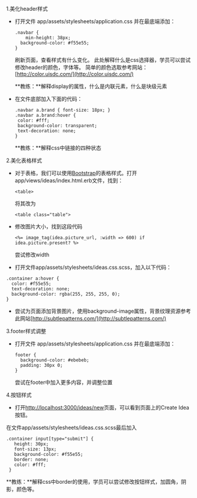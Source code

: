 1.美化header样式

+ 打开文件 app/assets/stylesheets/application.css 并在最底端添加：

    ```
    .navbar { 
        min-height: 38px; 
      background-color: #f55e55; 
    }
    ```

    刷新页面，查看样式有什么变化。 此处解释什么是css选择器，学员可以尝试修改header的颜色，字体等。 简单的颜色选取参考网站： [http://color.uisdc.com/](http://color.uisdc.com/)
    
    **教练：**解释display的属性，什么是内联元素，什么是块级元素
    
+ 在文件底部加入下面的代码：

    ```
    .navbar a.brand { font-size: 18px; }
    .navbar a.brand:hover {
     color: #fff;
     background-color: transparent;
     text-decoration: none;
    }
    ```
    
    **教练：**解释css中链接的四种状态
    

2.美化表格样式

 + 对于表格，我们可以使用[Bootstrap](http://www.bootcss.com/)的表格样式。打开app/views/ideas/index.html.erb文件，找到：
 
   ```
   <table>
   ```
   
   将其改为
   
   ```
   <table class="table">
   ```
   
 + 修改图片大小，找到这段代码
 
     ```
     <%= image_tag(idea.picture_url, :width => 600) if idea.picture.present? %>
     ```
     
     尝试修改width
     
     
 + 打开文件app/assets/stylesheets/ideas.css.scss，加入以下代码：
 
  ```
  .container a:hover { 
    color: #f55e55; 
    text-decoration: none; 
    background-color: rgba(255, 255, 255, 0); 
  }
  ```
  
  
 + 尝试为页面添加背景图片，使用background-image属性，背景纹理资源参考此网站[http://subtlepatterns.com/](http://subtlepatterns.com/)


3.footer样式调整

  + 打开文件 app/assets/stylesheets/application.css 并在最底端添加：
  
    ```
    footer { 
      background-color: #ebebeb; 
      padding: 30px 0; 
    }
    ```
    
    尝试在footer中加入更多内容，并调整位置

4.按钮样式

  + 打开[http://localhost:3000/ideas/new](http://localhost:3000/ideas/new)页面，可以看到页面上的Create Idea按钮。
   
   在文件app/assets/stylesheets/ideas.css.scss最后加入
   
   ```
   .container input[type="submit"] { 
      height: 30px; 
      font-size: 13px; 
      background-color: #f55e55; 
      border: none; 
      color: #fff; 
    }
   ```
   
   **教练：**解释css中border的使用，学员可以尝试修改按钮样式，加圆角，阴影，颜色等。